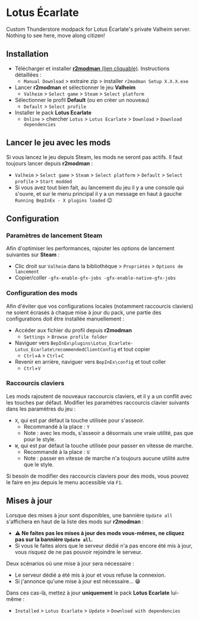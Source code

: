 # Lotus Écarlate

Custom Thunderstore modpack for Lotus Écarlate's private Valheim server. Nothing
to see here, move along citizen!

## Installation

- Télécharger et installer [**r2modman** (lien cliquable)](https://thunderstore.io/c/valheim/p/ebkr/r2modman/). Instructions détaillées :
  - `Manual Download` > extraire zip > installer `r2modman Setup X.X.X.exe`
- Lancer **r2modman** et sélectionner le jeu **Valheim**
  - `Valheim` > `Select game` > `Steam` > `Select platform`
- Sélectionner le profil **Default** (ou en créer un nouveau)
  - `Default` > `Select profile`
- Installer le pack **Lotus Ecarlate**
  - `Online` > chercher `Lotus` > `Lotus Ecarlate` > `Download` > `Download dependencies`

## Lancer le jeu avec les mods

Si vous lancez le jeu depuis Steam, les mods ne seront pas actifs.
Il faut toujours lancer depuis **r2modman** :

- `Valheim` > `Select game` > `Steam` > `Select platform` > `Default` > `Select profile` > `Start modded`
- Si vous avez tout bien fait, au lancement du jeu il y a une console qui s'ouvre, et sur le menu principal il y a un message en haut à gauche `Running BepInEx - X plugins loaded` 😉

## Configuration

### Paramètres de lancement Steam

Afin d'optimiser les performances, rajouter les options de lancement suivantes sur **Steam** :

- Clic droit sur `Valheim` dans la bibliothèque > `Propriétés` > `Options de lancement`
- Copier/coller `-gfx-enable-gfx-jobs -gfx-enable-native-gfx-jobs`

### Configuration des mods

Afin d'éviter que vos configurations locales (notamment raccourcis claviers) ne soient écrasés à chaque mise à jour du pack, une partie des configurations doit être installée manuellement :

- Accéder aux fichier du profil depuis **r2modman**
  - `Settings` > `Browse profile folder`
- Naviguer vers `BepInEx\plugins\Lotus_Ecarlate-Lotus_Ecarlate\recommendedClientConfig` et tout copier
  - `Ctrl`+`A` > `Ctrl`+`C`
- Revenir en arrière, naviguer vers `BepInEx\config` et tout coller
  - `Ctrl`+`V`

### Raccourcis claviers

Les mods rajoutent de nouveaux raccourcis claviers, et il y a un conflit avec les touches par défaut.
Modifier les paramètres raccourcis clavier suivants dans les paramètres du jeu :

- `X`, qui est par défaut la touche utilisée pour s'asseoir.
  - Recommandé à la place : `Y`
  - Note : avec les mods, s'asseoir a désormais une vraie utilité, pas que pour le style.
- `W`, qui est par défaut la touche utilisée pour passer en vitesse de marche.
  - Recommandé à la place : `U`
  - Note : passer en vitesse de marche n'a toujours aucune utilité autre que le style.

Si besoin de modifier des raccourcis claviers pour des mods, vous pouvez le faire en jeu depuis le menu accessible via `F1`.

## Mises à jour

Lorsque des mises à jour sont disponibles, une bannière `Update all` s'affichera en haut de la liste des mods sur **r2modman** :

- **⚠️ Ne faites pas les mises à jour des mods vous-mêmes, ne cliquez pas sur la bannière `Update all`.**
- Si vous le faites alors que le serveur dédié n'a pas encore été mis à jour, vous risquez de ne pas pouvoir rejoindre le serveur.

Deux scénarios où une mise à jour sera nécessaire :

- Le serveur dédié a été mis à jour et vous refuse la connexion.
- Si j'annonce qu'une mise à jour est nécessaire... 😁

Dans ces cas-là, mettez à jour **uniquement** le pack **Lotus Ecarlate** lui-même :

- `Installed` > `Lotus Ecarlate` > `Update` > `Download with dependencies`
